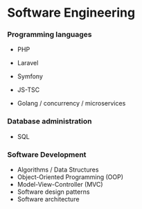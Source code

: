 # Software Engineering

### Programming languages

- PHP
- Laravel
- Symfony

- JS-TSC

- Golang / concurrency / microservices

### Database administration

- SQL

### Software Development

- Algorithms / Data Structures
- Object-Oriented Programming (OOP)
- Model-View-Controller (MVC)
- Software design patterns
- Software architecture

